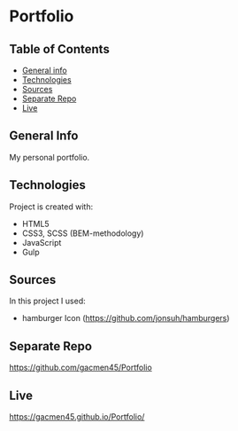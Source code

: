 # Portfolio

## Table of Contents
* [General info](#general-info)
* [Technologies](#technologies)
* [Sources](#sources)
* [Separate Repo](#separate-repo)
* [Live](#live)

## General Info
My personal portfolio.

## Technologies
Project is created with:
* HTML5
* CSS3, SCSS (BEM-methodology)
* JavaScript
* Gulp

## Sources
In this project I used:
* hamburger Icon (https://github.com/jonsuh/hamburgers)

## Separate Repo
https://github.com/gacmen45/Portfolio

## Live
https://gacmen45.github.io/Portfolio/
